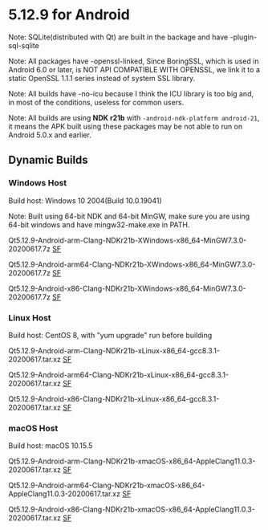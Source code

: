 # 5.12.9 for Android

Note: SQLite(distributed with Qt) are built in the backage and have -plugin-sql-sqlite

Note: All packages have -openssl-linked, Since BoringSSL, which is used in Android 6.0 or later, is NOT API COMPATIBLE WITH OPENSSL, we link it to a static OpenSSL 1.1.1 series instead of system SSL library.

Note: All builds have -no-icu because I think the ICU library is too big and, in most of the conditions, useless for common users.

Note: All builds are using __NDK r21b__ with `-android-ndk-platform android-21`, it means the APK built using these packages may be not able to run on Android 5.0.x and earlier.

## Dynamic Builds

### Windows Host

Build host: Windows 10 2004(Build 10.0.19041)

Note: Built using 64-bit NDK and 64-bit MinGW, make sure you are using 64-bit windows and have mingw32-make.exe in PATH.

Qt5.12.9-Android-arm-Clang-NDKr21b-XWindows-x86_64-MinGW7.3.0-20200617.7z [SF](https://sourceforge.net/projects/fsu0413-qtbuilds/files/Qt5.12/Android/Qt5.12.9-Android-arm-Clang-NDKr21b-XWindows-x86_64-MinGW7.3.0-20200617.7z)

Qt5.12.9-Android-arm64-Clang-NDKr21b-XWindows-x86_64-MinGW7.3.0-20200617.7z [SF](https://sourceforge.net/projects/fsu0413-qtbuilds/files/Qt5.12/Android/Qt5.12.9-Android-arm64-Clang-NDKr21b-XWindows-x86_64-MinGW7.3.0-20200617.7z)

Qt5.12.9-Android-x86-Clang-NDKr21b-XWindows-x86_64-MinGW7.3.0-20200617.7z [SF](https://sourceforge.net/projects/fsu0413-qtbuilds/files/Qt5.12/Android/Qt5.12.9-Android-x86-Clang-NDKr21b-XWindows-x86_64-MinGW7.3.0-20200617.7z)

### Linux Host

Build host: CentOS 8, with "yum upgrade" run before building

Qt5.12.9-Android-arm-Clang-NDKr21b-xLinux-x86_64-gcc8.3.1-20200617.tar.xz [SF](https://sourceforge.net/projects/fsu0413-qtbuilds/files/Qt5.12/Android/Qt5.12.9-Android-arm-Clang-NDKr21b-xLinux-x86_64-gcc8.3.1-20200617.tar.xz)

Qt5.12.9-Android-arm64-Clang-NDKr21b-xLinux-x86_64-gcc8.3.1-20200617.tar.xz [SF](https://sourceforge.net/projects/fsu0413-qtbuilds/files/Qt5.12/Android/Qt5.12.9-Android-arm64-Clang-NDKr21b-xLinux-x86_64-gcc8.3.1-20200617.tar.xz)

Qt5.12.9-Android-x86-Clang-NDKr21b-xLinux-x86_64-gcc8.3.1-20200617.tar.xz [SF](https://sourceforge.net/projects/fsu0413-qtbuilds/files/Qt5.12/Android/Qt5.12.9-Android-x86-Clang-NDKr21b-xLinux-x86_64-gcc8.3.1-20200617.tar.xz)

### macOS Host

Build host: macOS 10.15.5

Qt5.12.9-Android-arm-Clang-NDKr21b-xmacOS-x86_64-AppleClang11.0.3-20200617.tar.xz [SF](https://sourceforge.net/projects/fsu0413-qtbuilds/files/Qt5.12/Android/Qt5.12.9-Android-arm-Clang-NDKr21b-xmacOS-x86_64-AppleClang11.0.3-20200617.tar.xz)

Qt5.12.9-Android-arm64-Clang-NDKr21b-xmacOS-x86_64-AppleClang11.0.3-20200617.tar.xz [SF](https://sourceforge.net/projects/fsu0413-qtbuilds/files/Qt5.12/Android/Qt5.12.9-Android-arm64-Clang-NDKr21b-xmacOS-x86_64-AppleClang11.0.3-20200617.tar.xz)

Qt5.12.9-Android-x86-Clang-NDKr21b-xmacOS-x86_64-AppleClang11.0.3-20200617.tar.xz [SF](https://sourceforge.net/projects/fsu0413-qtbuilds/files/Qt5.12/Android/Qt5.12.9-Android-x86-Clang-NDKr21b-xmacOS-x86_64-AppleClang11.0.3-20200617.tar.xz)
